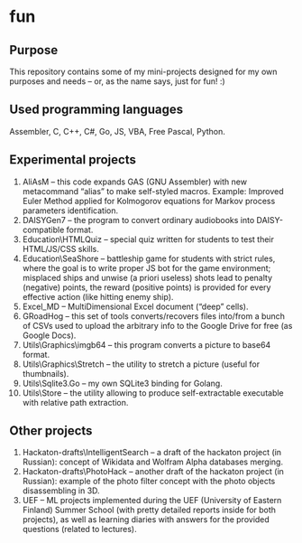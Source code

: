# fun

## Purpose

This repository contains some of my mini-projects designed for my own purposes and needs – or, as the name says, just for fun! :)

## Used programming languages

Assembler, C, C++, C#, Go, JS, VBA, Free Pascal, Python.

## Experimental projects

1)	AliAsM – this code expands GAS (GNU Assembler) with new metacommand “alias” to make self-styled macros. Example: Improved Euler Method applied for Kolmogorov equations for Markov process parameters identification.
2)	DAISYGen7 – the program to convert ordinary audiobooks into DAISY-compatible format.
3)	Education\HTMLQuiz – special quiz written for students to test their HTML/JS/CSS skills.
4)	Education\SeaShore – battleship game for students with strict rules, where the goal is to write proper JS bot for the game environment; misplaced ships and unwise (a priori useless) shots lead to penalty (negative) points, the reward (positive points) is provided for every effective action (like hitting enemy ship).
5)	Excel_MD – MultiDimensional Excel document (“deep” cells).
6)	GRoadHog – this set of tools converts/recovers files into/from a bunch of CSVs used to upload the arbitrary info to the Google Drive for free (as Google Docs).
7)	Utils\Graphics\imgb64 – this program converts a picture to base64 format.
8)	Utils\Graphics\Stretch – the utility to stretch a picture (useful for thumbnails).
9)	Utils\Sqlite3.Go – my own SQLite3 binding for Golang.
10)	Utils\Store – the utility allowing to produce self-extractable executable with relative path extraction.

## Other projects

1)	Hackaton-drafts\IntelligentSearch – a draft of the hackaton project (in Russian): concept of Wikidata and Wolfram Alpha databases merging.
2)	Hackaton-drafts\PhotoHack – another draft of the hackaton project (in Russian): example of the photo filter concept with the photo objects disassembling in 3D.
3)	UEF – ML projects implemented during the UEF (University of Eastern Finland) Summer School (with pretty detailed reports inside for both projects), as well as learning diaries with answers for the provided questions (related to lectures).
